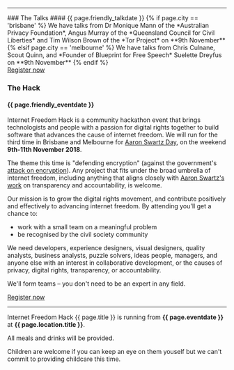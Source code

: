 <hr>
### The Talks
#### {{ page.friendly_talkdate }}
{% if page.city == 'brisbane' %}
We have talks from Dr Monique Mann of the *Australian Privacy Foundation*, Angus Murray of the *Queensland Council for Civil Liberties* and Tim Wilson Brown of the *Tor Project* on **9th November**
{% elsif page.city == 'melbourne' %}
We have talks from Chris Culnane, Scout Quinn, and *Founder of Blueprint for Free Speech* Suelette Dreyfus on **9th November**
{% endif %}
<div class="center"><a class="button" href="{{ page.rsvp_link }}">Register now</a></div>

### The Hack
#### {{ page.friendly_eventdate }}
Internet Freedom Hack is a community hackathon event that brings technologists and people with a passion for digital rights together to build software that advances the cause of internet freedom. We will run for the third time in Brisbane and Melbourne for <a href="https://www.aaronswartzday.org/">Aaron Swartz Day</a>, on the weekend <b>9th-11th November 2018</b>.

The theme this time is "defending encryption" (against the government's <a href="https://www.youtube.com/watch?v=eW-OMR-iWOE">attack on encryption</a>). Any project that fits under the broad umbrella of internet freedom, including anything that aligns closely with <a href="https://www.youtube.com/watch?v=RvsxnOg0bJY">Aaron Swartz's work</a> on transparency and accountability, is welcome.

Our mission is to grow the digital rights movement, and contribute positively and effectively to advancing internet freedom. By attending you'll get a chance to:

 * work with a small team on a meaningful problem
 * be recognised by the civil society community


We need developers, experience designers, visual designers, quality analysts, business analysts, puzzle solvers, ideas people, managers, and anyone else with an interest in collaborative development, or the causes of privacy, digital rights, transparency, or accountability.

We'll form teams – you don't need to be an expert in any field.

<div class="center"><a class="button" href="{{ page.rsvp_link }}">Register now</a></div>

<hr>

Internet Freedom Hack {{ page.title }} is running from <b>{{ page.eventdate }}</b> at <b>{{ page.location.title }}</b>.

All meals and drinks will be provided.

Children are welcome if you can keep an eye on them youself but we can't commit to providing childcare this time.
